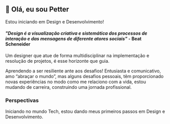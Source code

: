 ## 👋 Olá, eu sou Petter

Estou iniciando em Design e Desenvolvimento! 

#### *"Design é a visualização criativa e sistemática dos processos de interação e das mensagens de diferente atores sociais"* - Beat Scheneider

Um designer que atue de forma multidisciplinar na implementação e resolução de projetos, é esse horizonte que guia.</p>

Aprendendo a ser resiliente ante aos desafios!
Entusiasta e comunicativo, amo “abraçar o mundo”, mas alguns desafios pessoais, têm proporcionado novas experiências no modo como me relaciono com a vida, estou mudando de carreira, construindo uma jornada profissional.

### **Perspectivas**
Iniciando no mundo Tech, estou dando meus primeiros passos em Design e Desenvolvimento. 

<!--
**Petter-pr/petter-pr** is a ✨ _special_ ✨ repository because its `README.md` (this file) appears on your GitHub profile.
-->
